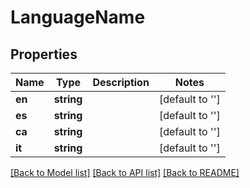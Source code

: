 # LanguageName

## Properties
Name | Type | Description | Notes
------------ | ------------- | ------------- | -------------
**en** | **string** |  | [default to '']
**es** | **string** |  | [default to '']
**ca** | **string** |  | [default to '']
**it** | **string** |  | [default to '']

[[Back to Model list]](../README.md#documentation-for-models) [[Back to API list]](../README.md#documentation-for-api-endpoints) [[Back to README]](../README.md)


